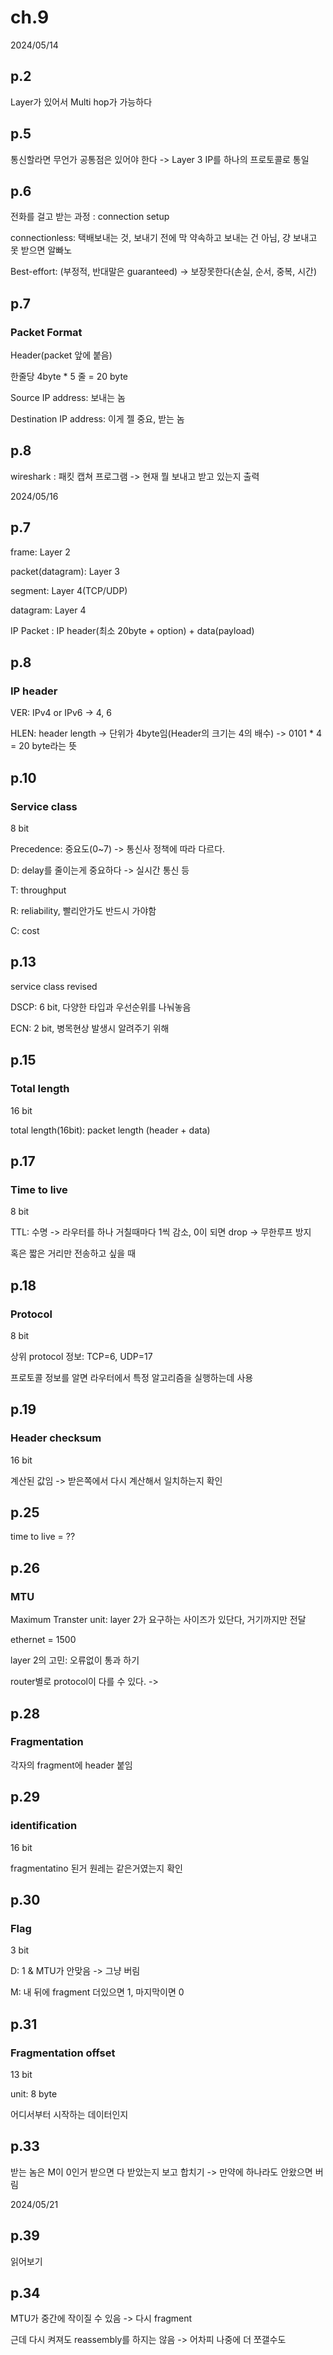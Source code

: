 # ch.9

2024/05/14

## p.2

Layer가 있어서 Multi hop가 가능하다

## p.5

통신할라면 무언가 공통점은 있어야 한다 -> Layer 3 IP를 하나의 프로토콜로 통일

## p.6

전화를 걸고 받는 과정 : connection setup

connectionless: 택배보내는 것, 보내기 전에 막 약속하고 보내는 건 아님, 걍 보내고 못 받으면 알빠노

Best-effort: (부정적, 반대말은 guaranteed) -> 보장못한다(손실, 순서, 중복, 시간)

## p.7

### Packet Format

Header(packet 앞에 붙음)

한줄당 4byte * 5 줄 = 20 byte

Source IP address: 보내는 놈

Destination IP address: 이게 젤 중요, 받는 놈

## p.8

wireshark : 패킷 캡쳐 프로그램 -> 현재 뭘 보내고 받고 있는지 출력





2024/05/16

## p.7

frame: Layer 2

packet(datagram): Layer 3

segment: Layer 4(TCP/UDP)

datagram: Layer 4

IP Packet : IP header(최소 20byte + option) + data(payload)

## p.8

### IP header

VER: IPv4 or IPv6 -> 4, 6

HLEN: header length -> 단위가 4byte임(Header의 크기는 4의 배수) -> 0101 * 4 = 20 byte라는 뜻

## p.10

### Service class

8 bit

Precedence: 중요도(0~7) -> 통신사 정책에 따라 다르다.

D: delay를 줄이는게 중요하다 -> 실시간 통신 등

T: throughput

R: reliability, 빨리안가도 반드시 가야함

C: cost

## p.13

service class revised

DSCP: 6 bit, 다양한 타입과 우선순위를 나눠놓음

ECN: 2 bit, 병목현상 발생시 알려주기 위해

## p.15

### Total length

16 bit

total length(16bit): packet length (header + data)

## p.17

### Time to live

8 bit

TTL: 수명 -> 라우터를 하나 거칠때마다 1씩 감소, 0이 되면 drop -> 무한루프 방지

혹은 짧은 거리만 전송하고 싶을 때

## p.18

### Protocol

8 bit

상위 protocol 정보: TCP=6, UDP=17

프로토콜 정보를 알면 라우터에서 특정 알고리즘을 실행하는데 사용

## p.19

### Header checksum

16 bit

계산된 값임 -> 받은쪽에서 다시 계산해서 일치하는지 확인

## p.25

time to live = ??

## p.26

### MTU

Maximum Transter unit: layer 2가 요구하는 사이즈가 있단다, 거기까지만 전달

ethernet = 1500

layer 2의 고민: 오류없이 통과 하기

router별로 protocol이 다를 수 있다. -> 

## p.28

### Fragmentation

각자의 fragment에 header 붙임

## p.29

### identification

16 bit

fragmentatino 된거 원레는 같은거였는지 확인

## p.30

### Flag

3 bit

D: 1 & MTU가 안맞음 -> 그냥 버림

M: 내 뒤에 fragment 더있으면 1, 마지막이면 0

## p.31

### Fragmentation offset

13 bit

unit: 8 byte

어디서부터 시작하는 데이터인지

## p.33

받는 놈은 M이 0인거 받으면 다 받았는지 보고 합치기 -> 만약에 하나라도 안왔으면 버림







2024/05/21

## p.39

읽어보기

## p.34

MTU가 중간에 작이질 수 있음 -> 다시 fragment

근데 다시 켜져도 reassembly를 하지는 않음 -> 어차피 나중에 더 쪼갤수도
